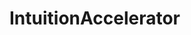 # IntuitionAccelerator
<script src="https://apps.elfsight.com/p/platform.js" defer></script>
<div class="elfsight-app-eea1d02d-5687-4d63-8015-8eb9f90d5f07"></div>
